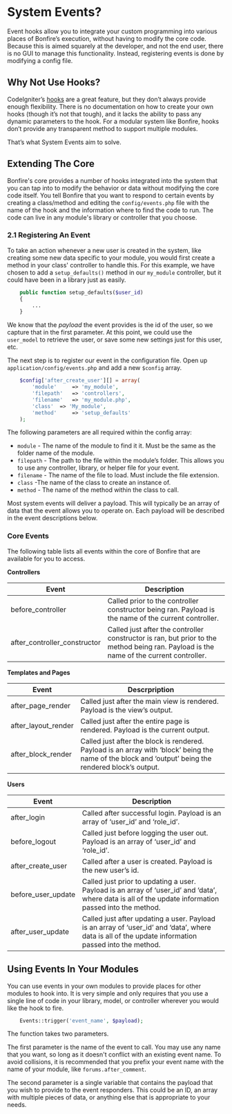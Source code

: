 

# System Events?

Event hooks allow you to integrate your custom programming into various places of Bonfire’s execution, without having to modify the core code. Because this is aimed squarely at the developer, and not the end user, there is no GUI to manage this functionality. Instead, registering events is done by modifying a config file.

## Why Not Use Hooks?

CodeIgniter’s [hooks](http://codeigniter.com/user_guide/general/hooks.html) are a great feature, but they don’t always provide enough flexibility. There is no documentation on how to create your own hooks (though it’s not that tough), and it lacks the ability to pass any dynamic parameters to the hook. For a modular system like Bonfire, hooks don’t provide any transparent method to support multiple modules.

That’s what System Events aim to solve.

## Extending The Core

Bonfire's core provides a number of hooks integrated into the system that you can tap into to modify the behavior or data without modifying the core code itself. You tell Bonfire that you want to respond to certain events by creating a class/method and editing the `config/events.php` file with the name of the hook and the information where to find the code to run. The code can live in any module's library or controller that you choose.

### 2.1 Registering An Event

To take an action whenever a new user is created in the system, like creating some new data specific to your module, you would first create a method in your class' controller to handle this. For this example, we have chosen to add a `setup_defaults()` method in our `my_module` controller, but it could have been in a library just as easily.

```php
	public function setup_defaults($user_id)
	{
		...
	}
```

We know that the *payload* the event provides is the id of the user, so we capture that in the first parameter. At this point, we could use the `user_model` to retrieve the user, or save some new settings just for this user, etc.

The next step is to register our event in the configuration file. Open up `application/config/events.php` and add a new `$config` array.

```php
	$config['after_create_user'][] = array(
		'module'	 => 'my_module',
		'filepath'	 => 'controllers',
		'filename'	 => 'my_module.php',
		'class'	 => 'My_module',
		'method'	 => 'setup_defaults'
	);
```

The following parameters are all required within the config array:

* `module` - The name of the module to find it it. Must be the same as the folder name of the module.
* `filepath` - The path to the file within the module’s folder. This allows you to use any controller, library, or helper file for your event.
* `filename` - The name of the file to load. Must include the file extension.
* `class` -The name of the class to create an instance of.
* `method` - The name of the method within the class to call.

Most system events will deliver a payload. This will typically be an array of data that the event allows you to operate on. Each payload will be described in the event descriptions below.

### Core Events

The following table lists all events within the core of Bonfire that are available for you to access.

**Controllers**

Event	 | Description
---------------------------------|-------------
before_controller	 | Called prior to the controller constructor being ran. Payload is the name of the current controller.	|
after_controller_constructor	| Called just after the controller constructor is ran, but prior to the method being ran. Payload is the name of the current controller.	|

**Templates and Pages**

Event	 | Descrpription
-----------------------------|-----------------
after_page_render	 | Called just after the main view is rendered. Payload is the view’s output.	|
after_layout_render	 | Called just after the entire page is rendered. Payload is the current output.	|
after_block_render	 | Called just after the block is rendered. Payload is an array with ‘block’ being the name of the block and ‘output’ being the rendered block’s output.	|

**Users**

Event	 | Description
-----------------------------|---------------
after_login	 | Called after successful login. Payload is an array of ‘user_id’ and ‘role_id’.	|
before_logout	 | Called just before logging the user out. Payload is an array of ‘user_id’ and ‘role_id’.	|
after_create_user	 | Called after a user is created. Payload is the new user’s id.	|
before_user_update	 | Called just prior to updating a user. Payload is an array of ‘user_id’ and ‘data’, where data is all of the update information passed into the method.	|
after_user_update	 | Called just after updating a user. Payload is an array of ‘user_id’ and ‘data’, where data is all of the update information passed into the method.	|

## Using Events In Your Modules

You can use events in your own modules to provide places for other modules to hook into. It is very simple and only requires that you use a single line of code in your library, model, or controller wherever you would like the hook to fire.

```php
	Events::trigger('event_name', $payload);
```

The function takes two parameters.

The first parameter is the name of the event to call. You may use any name that you want, so long as it doesn't conflict with an existing event name. To avoid collisions, it is recommended that you prefix your event name with the name of your module, like `forums.after_comment`.

The second parameter is a single variable that contains the payload that you wish to provide to the event responders. This could be an ID, an array with multiple pieces of data, or anything else that is appropriate to your needs.
